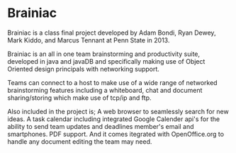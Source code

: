 Brainiac
========

Brainiac is a class final project developed by Adam Bondi, Ryan Dewey, Mark Kiddo, and Marcus Tennant at Penn State in 2013.

Brainiac is an all in one team brainstorming and productivity suite, developed in java and javaDB and specifically making use of Object Oriented design principals with networking support.

Teams can connect to a host to make use of a wide range of networked brainstorming features including a whiteboard, chat and document sharing/storing which make use of tcp/ip and ftp. 

Also included in the project is; A web browser to seamlessly search for new ideas. A task calendar including integrated Google Calender api's for the ability to send team updates and deadlines member's email and smartphones. PDF support. And it comes itegrated with OpenOffice.org to handle any document editing the team may need.
